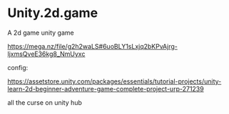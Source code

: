 # Unity.2d.game
A 2d game unity game 

https://mega.nz/file/g2h2waLS#6uoBLY1sLxjq2bKPvAjrg-ljxmsQveE36kg8_NmUyxc

config:

https://assetstore.unity.com/packages/essentials/tutorial-projects/unity-learn-2d-beginner-adventure-game-complete-project-urp-271239


all the curse on unity hub
